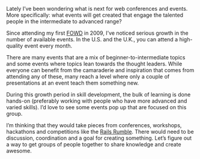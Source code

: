

Lately I’ve been wondering what is next for web conferences and events. More specifically: what events
will get created that engage the talented people in the intermediate to advanced range?

Since attending my first [FOWD](http://futureofwebdesign.com/landing-page) in 2009, I’ve noticed serious
growth in the number of available events. In the U.S. and the U.K., you can attend a high-quality event every
month.

There are many events that are a mix of beginner-to-intermediate topics and some events where topics lean
towards the thought leaders. While everyone can benefit from the camaraderie and inspiration that comes from
attending any of these, many reach a level where only a couple of presentations at an event teach them
something new.

During this growth period in skill development, the bulk of learning is done hands-on (preferably working with
people who have more advanced and varied skills). I’d love to see some events pop up that are focused on
this group.

I’m thinking that they would take pieces from conferences, workshops, hackathons and competitions like
the [Rails Rumble](http://railsrumble.com). There would need to be discussion, coordination and a goal for
creating something. Let’s figure out a way to get groups of people together to share knowledge and
create awesome.